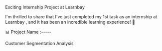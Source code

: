 Exciting Internship Project at Learnbay

I'm thrilled to share that I've just completed my 1st task as an internship at Learnbay , and it has been an incredible learning experience! 🎉

📊 Project Name :-----

Customer Segmentation Analysis
